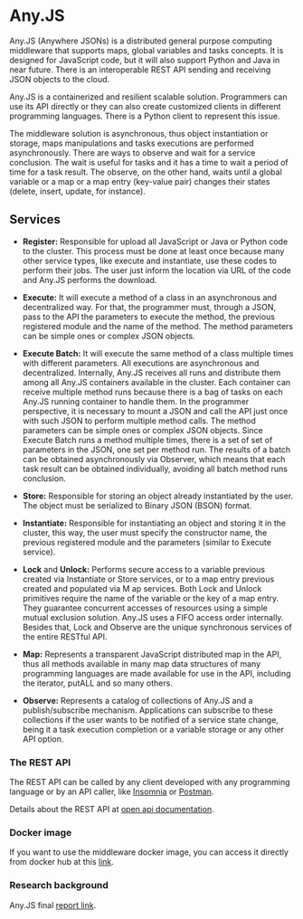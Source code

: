 # Any.JS

Any.JS (Anywhere JSONs) is a distributed general purpose computing middleware that supports maps, global variables and tasks concepts. It is designed for JavaScript code, but it will also support Python and Java in near future. There is an interoperable REST API sending and receiving JSON objects to the cloud.

Any.JS is a containerized and resilient scalable solution. Programmers can use its API directly or they can also create customized clients in different programming languages. There is a Python client to represent this issue. 

The middleware solution is asynchronous, thus object instantiation or storage, maps manipulations and tasks executions are performed asynchronously. There are ways to observe and wait for a service conclusion. The wait is useful for tasks and it has a time to wait a period of time for a task result. The observe, on the other hand, waits until a global variable or a map or a map entry (key-value pair) changes their states (delete, insert, update, for instance). 

## Services
- **Register:** Responsible for upload all JavaScript or Java or Python code to the cluster. This process must be done at least once because many other service types, like execute and instantiate, use these codes to perform their jobs. The user just inform the location via URL of the code and Any.JS performs the download.

- **Execute:** It will execute a method of a class in an asynchronous and decentralized way. For that, the programmer must, through a JSON, pass to the API the parameters to execute the method, the previous registered module and the name of the method. The method parameters can be simple ones or complex JSON objects.

- **Execute Batch:** It will execute the same method of a class multiple times with different parameters. All executions are asynchronous and decentralized. Internally, Any.JS receives all runs and distribute them among all Any.JS containers available in the cluster. Each container can receive multiple method runs because there is a bag of tasks on each Any.JS running container to handle them. In the programmer perspective, it is necessary to mount a JSON and call the API just once with such JSON to perform multiple method calls. The method parameters can be simple ones or complex JSON objects. Since Execute Batch runs a method multiple times, there is a set of set of parameters in the JSON, one set per method run. The results of a batch can be obtained asynchronously via Observer, which means that each task result can be obtained individually, avoiding all batch method runs conclusion.

- **Store:** Responsible for storing an object already instantiated by the user. The object must be serialized to Binary JSON (BSON) format.

- **Instantiate:** Responsible for instantiating an object and storing it in the cluster, this way, the user must specify the constructor name, the previous registered module and the parameters (similar to Execute service).

- **Lock** and **Unlock:** Performs secure access to a variable previous created via Instantiate or Store services, or to a map entry previous created and populated via M ap services. Both Lock and Unlock primitives require the name of the variable or the key of a map entry. They guarantee concurrent accesses of resources using a simple mutual exclusion solution. Any.JS uses a FIFO access order internally. Besides that, Lock and Observe are the unique synchronous services of the entire RESTful API.

- **Map:** Represents a transparent JavaScript distributed map in the API, thus all methods available in many map data structures of many programming languages are made available for use in the API, including the iterator, putALL and so many others.

- **Observe:** Represents a catalog of collections of Any.JS and a publish/subscribe mechanism. Applications can subscribe to these collections if the user wants to be notified of a service state change, being it a task execution completion or a variable storage or any other API option.

### The REST API
The REST API can be called by any client developed with any programming language or by an API caller, like [Insomnia](https://insomnia.rest/) or [Postman](https://www.postman.com/product/api-client/).

Details about the REST API at [open api documentation](https://app.swaggerhub.com/apis-docs/lucasurzedo/AnyJS/1.0.0).

### Docker image

If you want to use the middleware docker image, you can access it directly from docker hub at this [link](https://hub.docker.com/r/lucasurzedo/anyjs).

### Research background

Any.JS final [report link](https://www.monografias.ufop.br/bitstream/35400000/4709/6/MONOGRAFIA_AnyJSRestful.pdf).